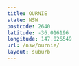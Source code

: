 ```yaml
---
title: OURNIE
state: NSW
postcode: 2640
latitude: -36.016196
longitude: 147.026549
url: /nsw/ournie/
layout: suburb
---
```

